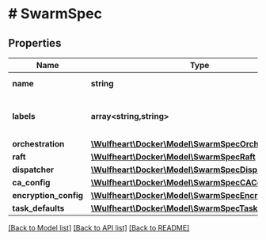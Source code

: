 # # SwarmSpec

## Properties

Name | Type | Description | Notes
------------ | ------------- | ------------- | -------------
**name** | **string** | Name of the swarm. | [optional]
**labels** | **array<string,string>** | User-defined key/value metadata. | [optional]
**orchestration** | [**\Wulfheart\Docker\Model\SwarmSpecOrchestration**](SwarmSpecOrchestration.md) |  | [optional]
**raft** | [**\Wulfheart\Docker\Model\SwarmSpecRaft**](SwarmSpecRaft.md) |  | [optional]
**dispatcher** | [**\Wulfheart\Docker\Model\SwarmSpecDispatcher**](SwarmSpecDispatcher.md) |  | [optional]
**ca_config** | [**\Wulfheart\Docker\Model\SwarmSpecCAConfig**](SwarmSpecCAConfig.md) |  | [optional]
**encryption_config** | [**\Wulfheart\Docker\Model\SwarmSpecEncryptionConfig**](SwarmSpecEncryptionConfig.md) |  | [optional]
**task_defaults** | [**\Wulfheart\Docker\Model\SwarmSpecTaskDefaults**](SwarmSpecTaskDefaults.md) |  | [optional]

[[Back to Model list]](../../README.md#models) [[Back to API list]](../../README.md#endpoints) [[Back to README]](../../README.md)
